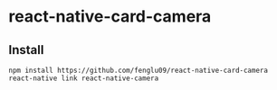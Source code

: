 # react-native-card-camera
## Install
```
npm install https://github.com/fenglu09/react-native-card-camera
react-native link react-native-camera
```


